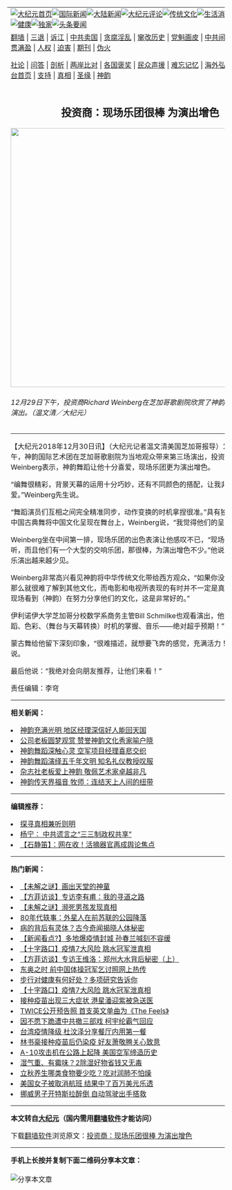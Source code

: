 <a name="1" id="1" target="_blank"></a><span id="1"></span>
<table align=center border="0"><tr><td colspan="2" VALIGN=TOP><a href="https://github.com/tkboty354/djy/blob/master/gb/nf1351518.md#1"><img src="https://raw.githubusercontent.com/tkboty354/www/master/t/djy/1.jpg" title="大纪元首页" alt="大纪元首页"></a><a href="https://github.com/tkboty354/djy/blob/master/gb/n24hr.md#1"><img src="https://raw.githubusercontent.com/tkboty354/www/master/t/djy/3.jpg" title="国际新闻" alt="国际新闻"></a><a href="https://github.com/tkboty354/djy/blob/master/gb/nsc413.md#1"><img src="https://raw.githubusercontent.com/tkboty354/www/master/t/djy/4.jpg" title="大陆新闻" alt="大陆新闻"></a><a href="https://github.com/tkboty354/djy/blob/master/gb/news392.md#1"><img src="https://raw.githubusercontent.com/tkboty354/www/master/t/djy/5.jpg" title="大纪元评论" alt="大纪元评论"></a><a href="https://github.com/tkboty354/djy/blob/master/gb/news2007.md#1"><img src="https://raw.githubusercontent.com/tkboty354/www/master/t/djy/6.jpg" title="传统文化" alt="传统文化"></a><a href="https://github.com/tkboty354/djy/blob/master/gb/news2008.md#1"><img src="https://raw.githubusercontent.com/tkboty354/www/master/t/djy/7.jpg" title="生活消费" alt="生活消费"></a><a href="https://github.com/tkboty354/djy/blob/master/gb/ncyule.md#1"><img src="https://raw.githubusercontent.com/tkboty354/www/master/t/djy/8.jpg" title="娱乐休闲" alt="娱乐休闲"></a><a href="https://github.com/tkboty354/djy/blob/master/gb/nsc1002.md#1"><img src="https://raw.githubusercontent.com/tkboty354/www/master/t/djy/9.jpg" title="健康" alt="健康"></a><a href="https://github.com/tkboty354/djy/blob/master/gb/nf6092.md#1"><img src="https://raw.githubusercontent.com/tkboty354/www/master/t/djy/10a.jpg" title="独家" alt="独家"></a><a href="https://github.com/tkboty354/djy/blob/master/gb/nf4514.md#1"><img src="https://raw.githubusercontent.com/tkboty354/www/master/t/djy/12a.jpg" title="头条要闻" alt="头条要闻"></a></td></tr>
<tr><td colspan="2" VALIGN=TOP><a target="_blank" href="https://github.com/tkboty354/www/blob/master/README.md?zsrh#1">翻墙</a> | <a target="_blank" href="https://github.com/tkboty354/djy/blob/master/gb/nf5657.md#1">三退</a> | <a target="_blank" href="https://github.com/tkboty354/djy/blob/master/gb/nf6124.md#1">诉江</a> | <a target="_blank" href="https://github.com/tkboty354/djy/blob/master/gb/nf1176117.md#1">中共卖国</a> | <a target="_blank" href="https://github.com/tkboty354/djy/blob/master/gb/nf5773.md#1">贪腐淫乱</a> | <a target="_blank" href="https://github.com/tkboty354/djy/blob/master/gb/nf1176115.md#1">窜改历史</a> | <a target="_blank" href="https://github.com/tkboty354/djy/blob/master/gb/nf1176107.md#1">党魁画皮</a> | <a target="_blank" href="https://github.com/tkboty354/djy/blob/master/gb/nf1320400.md#1">中共间谍</a> | <a target="_blank" href="https://github.com/tkboty354/djy/blob/master/gb/nf1176114.md#1">破坏传统</a> | <a target="_blank" href="https://github.com/tkboty354/ntdtv/blob/master/gb/prog447_1.md#1">恶贯满盈</a> | <a target="_blank" href="https://github.com/tkboty354/djy/blob/master/gb/ncid278.md#1">人权</a> | <a target="_blank" href="https://github.com/tkboty354/djy/blob/master/gb/nf1176111.md#1">迫害</a> | <a target="_blank" href="https://gitlab.com/szzdlab/mh-qikan/blob/master/README.md#1">期刊</a> | <a target="_blank" href="https://github.com/tkboty354/djy/blob/master/gb/nf5562.md#1">伪火</a></p><p><a target="_blank" href="https://github.com/tkboty354/djy/blob/master/gb/9p.md#1">社论</a> | <a target="_blank" href="https://github.com/tkboty354/djy/blob/master/gb/nf4378.md#1">问答</a> | <a target="_blank" href="https://github.com/tkboty354/djy/blob/master/gb/nf5792.md#1">剖析</a> | <a target="_blank" href="https://github.com/tkboty354/djy/blob/master/gb/nf5735.md#1">两岸比对</a> | <a target="_blank" href="https://github.com/tkboty354/djy/blob/master/gb/nf6119.md#1">各国褒奖</a> | <a target="_blank" href="https://github.com/tkboty354/djy/blob/master/gb/nf6120.md#1">民众声援</a> | <a target="_blank" href="https://github.com/tkboty354/djy/blob/master/gb/nf1188594.md#1">难忘记忆</a> | <a target="_blank" href="https://github.com/tkboty354/djy/blob/master/gb/nf3180.md#1">海外弘传</a> | <a target="_blank" href="https://github.com/tkboty354/djy/blob/master/gb/nf5410.md#1">万人上访</a> | <a target="_blank" href="https://github.com/tkboty354/www/blob/master/README.md?zsrh#1">平台首页</a> | <a target="_blank" href="https://github.com/tkboty354/djy/blob/master/gb/nf4386.md#1">支持</a> | <a target="_blank" href="https://github.com/tkboty354/djy/blob/master/gb/nf4389.md#1">真相</a> | <a target="_blank" href="https://github.com/tkboty354/djy/blob/master/gb/nf5790.md#1">圣缘</a> | <a target="_blank" href="https://github.com/tkboty354/djy/blob/master/gb/nf4786.md#1">神韵</a></td></tr>
<tr><td VALIGN=TOP width="626"><h2 align=center>投资商：现场乐团很棒 为演出增色</h2>
<img width="600" src="https://i.epochtimes.com/assets/uploads/2018/12/181229180623976-600x400.jpg" />
<h6>12月29日下午，投资商Richard Weinberg在芝加哥歌剧院欣赏了神韵国际艺术团的演出。（温文清／大纪元）
</h6>
<hr>
	<p>【大纪元2018年12月30日讯】（大纪元记者温文清美国芝加哥报导）12月29日下午，<ahref="https://github.com/tkboty354/djy/blob/master/gb/tag/%E7%A5%9E%E9%9F%B5.md#1">神韵</a>国际艺术团在<ahref="https://github.com/tkboty354/djy/blob/master/gb/tag/%E8%8A%9D%E5%8A%A0%E5%93%A5%E6%AD%8C%E5%89%A7%E9%99%A2.md#1">芝加哥歌剧院</a>为当地观众带来第三场演出，投资商Richard Weinberg表示，神韵舞蹈让他十分喜爱，现场乐团更为演出增色。</p>
<p>“编舞很精彩，背景天幕的运用十分巧妙，还有不同颜色的搭配，让我非常喜爱。”Weinberg先生说。</p>
<p>“<ahref="https://github.com/tkboty354/djy/blob/master/gb/tag/%E8%88%9E%E8%B9%88%E6%BC%94%E5%91%98.md#1">舞蹈演员</a>们互相之间完全精准同步，动作变换的时机拿捏很准。”具有独特的表现力的中国古典舞将中国文化呈现在舞台上，Weinberg说，“我觉得他们的呈现很好。”</p>
<p>Weinberg坐在中间第一排，现场乐团的出色表演让他感叹不已，“现场音乐更为动听，而且他们有一个大型的交响乐团，那很棒，为演出增色不少。”他说，现在现场音乐演出越来越少见。</p>
<p>Weinberg非常高兴看见<ahref="https://github.com/tkboty354/djy/blob/master/gb/tag/%E7%A5%9E%E9%9F%B5.md#1">神韵</a>将中华<ahref="https://github.com/tkboty354/djy/blob/master/gb/tag/%E4%BC%A0%E7%BB%9F%E6%96%87%E5%8C%96.md#1">传统文化</a>带给西方观众，“如果你没办法去旅行，那么就很难了解到其他文化，而电影和电视所表现的有时并不一定是真实的，所以能现场看到（神韵）在努力分享他们的文化，这是非常好的。”</p>
<p>伊利诺伊大学芝加哥分校数学系商务主管Bill Schmilke也观看演出，他赞叹道：“舞蹈、色彩、（舞台与天幕转换）时机的掌握、音乐——绝对超乎预期！”</p>
<p>蒙古舞给他留下深刻印象，“很难描述，就想要飞奔的感觉，充满活力！”Schmilke说。</p>
<p>最后他说：“我绝对会向朋友推荐，让他们来看！”</p>
<p>责任编辑：李穹</p>
	
<hr>


<strong>相关新闻：</strong>
<li><a href="https://github.com/tkboty354/djy/blob/master/gb/18/12/29/n10939567.md#1">神韵充满光明 地区经理深信好人能回天国</a></li>
<li><a href="https://github.com/tkboty354/djy/blob/master/gb/18/12/29/n10939612.md#1">公司老板圆梦观赏 赞誉神韵文化秀家喻户晓</a></li>
<li><a href="https://github.com/tkboty354/djy/blob/master/gb/18/12/29/n10939644.md#1">神韵舞蹈深触心灵 空军项目经理喜悲交织</a></li>
<li><a href="https://github.com/tkboty354/djy/blob/master/gb/18/12/29/n10939667.md#1">神韵舞蹈演绎五千年文明 知名礼仪教授叹服</a></li>
<li><a href="https://github.com/tkboty354/djy/blob/master/gb/18/12/29/n10939697.md#1">杂志社老板爱上神韵 敬佩艺术家卓越非凡</a></li>
<li><a href="https://github.com/tkboty354/djy/blob/master/gb/18/12/29/n10939922.md#1">神韵传天界福音 牧师：连结天上人间的纽带</a></li>
<hr>


<strong>编辑推荐：</strong>
<li><a href="https://github.com/tkboty354/djy/blob/master/gb/11/6/17/n3289382.md?dfh#1" target="_blank">探寻真相兼听则明</a></li><li><a href="https://github.com/tsiac2612/djy/blob/master/gb/17/10/21/n9757183.md#1" target="_blank">杨宁： 中共谎言之“三三制政权共享”</a></li><li><a href="https://github.com/tsiac2612/djy/blob/master/gb/12/9/14/n3683060.md#1" target="_blank">【石静笛】：网在收！活摘器官再成舆论焦点</a></li>
<hr>

<strong>热门新闻：</strong>
<li><a href="https://github.com/tkboty354/djy/blob/master/gb/21/8/5/n13141850.md#1">【未解之谜】画出天堂的神童</a></li>
<li><a href="https://github.com/tkboty354/djy/blob/master/gb/21/8/3/n13136702.md#1">【方菲访谈】专访李有甫：我的寻道之路</a></li>
<li><a href="https://github.com/tkboty354/djy/blob/master/gb/21/7/30/n13128176.md#1">【未解之谜】濒死男孩发现真相</a></li>
<li><a href="https://github.com/tkboty354/djy/blob/master/gb/21/8/3/n13135482.md#1">80年代轶事：外星人在前苏联的公园降落</a></li>
<li><a href="https://github.com/tkboty354/djy/blob/master/gb/21/7/24/n13112797.md#1">病的背后有灵体？古今奇闻揭晓人体秘密</a></li>
<li><a href="https://github.com/tkboty354/djy/blob/master/gb/21/8/6/n13144788.md#1">【新闻看点?】多地爆疫情封城 孙春兰喊刻不容缓</a></li>
<li><a href="https://github.com/tkboty354/djy/blob/master/gb/21/8/7/n13146217.md#1">【十字路口】疫情7大风险 跳水冠军泄真相</a></li>
<li><a href="https://github.com/tkboty354/djy/blob/master/gb/21/8/6/n13144322.md#1">【方菲访谈】专访王维洛：郑州大水背后秘密（上）</a></li>
<li><a href="https://github.com/tkboty354/djy/blob/master/gb/21/8/6/n13144761.md#1">东奥之时 前中国体操冠军乞讨照网上热传</a></li>
<li><a href="https://github.com/tkboty354/djy/blob/master/gb/21/8/7/n13146572.md#1">步行对健康有何好处？多项研究告诉你</a></li>
<li><a href="https://github.com/tkboty354/djy/blob/master/gb/21/8/7/n13146217.md#1">【十字路口】疫情7大风险 跳水冠军泄真相</a></li>
<li><a href="https://github.com/tkboty354/djy/blob/master/gb/21/8/5/n13142179.md#1">接种疫苗出现三大症状 港星潘迎紫被急送医</a></li>
<li><a href="https://github.com/tkboty354/djy/blob/master/gb/21/8/6/n13142705.md#1">TWICE公开预告照 首支英文单曲为《The Feels》</a></li>
<li><a href="https://github.com/tkboty354/djy/blob/master/gb/21/8/7/n13146528.md#1">因不愿下跪遭中共撤三部戏 柯宇纶霸气回应</a></li>
<li><a href="https://github.com/tkboty354/djy/blob/master/gb/21/8/6/n13144723.md#1">台湾疫情降级 杜汶泽分享餐厅内用第一餐</a></li>
<li><a href="https://github.com/tkboty354/djy/blob/master/gb/21/8/7/n13146718.md#1">林书豪接种疫苗后仍染疫 好友萧敬腾关心致意</a></li>
<li><a href="https://github.com/tkboty354/djy/blob/master/gb/21/8/7/n13145500.md#1">A-10攻击机在公路上起降 美国空军缔造历史</a></li>
<li><a href="https://github.com/tkboty354/djy/blob/master/gb/21/8/6/n13142761.md#1">湿气重、有霉味？2除湿好物省钱又无毒</a></li>
<li><a href="https://github.com/tkboty354/djy/blob/master/gb/21/8/5/n13142065.md#1">立秋养生哪类食物要少吃？吃对润肺不怕燥</a></li>
<li><a href="https://github.com/tkboty354/djy/blob/master/gb/21/8/8/n13147196.md#1">美国女子被取消航班 结果中了百万美元乐透</a></li>
<li><a href="https://github.com/tkboty354/djy/blob/master/gb/21/8/6/n13143340.md#1">挪威男子开特斯拉醉倒 自动驾驶出手搭救</a></li>
<hr>

<strong>本文转自<a href="https://www.epochtimes.com">大纪元</a>（国内需用<a href="https://github.com/tkboty354/www/blob/master/README.md#8">翻墙软件</a>才能访问）</strong><p>下载<a href="https://github.com/tkboty354/www/blob/master/README.md#8">翻墙软件</a>浏览原文：<a href="https://www.epochtimes.com/gb/18/12/30/n10940799.htm">投资商：现场乐团很棒 为演出增色</a></p><hr>

<strong>手机上长按并复制下面二维码分享本文章：</strong><br><br><img src="https://chart.apis.google.com/chart?cht=qr&chs=240x240&choe=UTF-8&chld=M|2&chl=https://github.com/tkboty354/djy/blob/master/gb/18/12/30/n10940799.md%231" title="分享本文章"></td><td VALIGN=TOP><a href="https://github.com/tkboty354/djy/blob/master/gb/16/1/21/n4622075.md?dfh#1" target="_blank"><img src="https://raw.githubusercontent.com/tkboty354/djy/master/gb/300/wei-f1.jpg" title="中共的伪火骗局"  alt="中共的伪火骗局"></a><br><a href="https://github.com/tkboty354/www/blob/master/README.md?dfh#9" target="_blank"><img src="https://raw.githubusercontent.com/tkboty354/djy/master/gb/300/yong-h.jpg" title="永恒的见证"  alt="永恒的见证"></a><br><a href="https://github.com/tkboty354/djy/blob/master/gb/13/9/29/n3974789.md?dfh#1" target="_blank"><img src="https://raw.githubusercontent.com/tkboty354/djy/master/gb/300/shang-lnz.jpg" title="善良女子被中共投男牢"  alt="善良女子被中共投男牢"></a><br><a href="https://github.com/tkboty354/djy/blob/master/gb/16/3/16/n4663449.md?dfh#1" target="_blank"><img src="https://raw.githubusercontent.com/tkboty354/djy/master/gb/300/huo-z3.jpg" title="警卫目击活摘器官"  alt="警卫目击活摘器官"></a><br><a href="https://github.com/tkboty354/djy/blob/master/gb/16/8/7/n8177641.md?dfh#1" target="_blank"><img src="https://raw.githubusercontent.com/tkboty354/djy/master/gb/300/huo-z4.jpg" title="证人描述活摘恐怖"  alt="证人描述活摘恐怖"></a><br><a href="https://github.com/tkboty354/djy/blob/master/gb/10/4/19/n2881569.md?dfh#1" target="_blank"><img src="https://raw.githubusercontent.com/tkboty354/djy/master/gb/300/huo-z1.jpg" title="揭开活摘器官黑幕"  alt="揭开活摘器官黑幕"></a><br><a href="https://github.com/tkboty354/djy/blob/master/gb/10/11/7/n3077476.md?dfh#1" target="_blank"><img src="https://raw.githubusercontent.com/tkboty354/djy/master/gb/300/ma-ks.jpg" title="马克思的成魔之路"  alt="马克思的成魔之路"></a><br><a href="https://github.com/tkboty354/djy/blob/master/gb/14/6/9/n4173977.md?dfh#1" target="_blank"><img src="https://raw.githubusercontent.com/tkboty354/djy/master/gb/300/chang-zs.jpg" title="藏字石 蕴天机"  alt="藏字石 蕴天机"></a><br><a href="https://github.com/tkboty354/djy/blob/master/gb/18/5/10/n10381511.md?dfh#1" target="_blank"><img src="https://raw.githubusercontent.com/tkboty354/djy/master/gb/300/st1.jpg" title="关注三亿人三退"  alt="关注三亿人三退"></a><br><a href="https://github.com/tkboty354/djy/blob/master/gb/18/3/21/n10237682.md?dfh#1" target="_blank"><img src="https://raw.githubusercontent.com/tkboty354/djy/master/gb/300/jie-t.jpg" title="解体中共复兴中华"  alt="解体中共复兴中华"></a><br><a href="https://github.com/tkboty354/djy/blob/master/gb/9/2/9/n2422991.md?dfh#1" target="_blank"><img src="https://raw.githubusercontent.com/tkboty354/djy/master/gb/300/gao-zs.jpg" title="中共迫害良心律师"  alt="中共迫害良心律师"></a><br><a href="https://github.com/tkboty354/djy/blob/master/gb/18/12/9/n10900044.md?dfh#1" target="_blank"><img src="https://raw.githubusercontent.com/tkboty354/djy/master/gb/300/sj1.jpg" title="三百多万人举报江泽民"  alt="三百多万人举报江泽民"></a><br><a href="https://github.com/tkboty354/djy/blob/master/gb/18/8/28/n10672014.md?dfh#1" target="_blank"><img src="https://raw.githubusercontent.com/tkboty354/djy/master/gb/300/sj2.jpg" title="这些官员为何起诉江泽民"  alt="这些官员为何起诉江泽民"></a><br><a href="https://github.com/tkboty354/djy/blob/master/gb/8/12/18/n2367165.md?dfh#1" target="_blank"><img src="https://raw.githubusercontent.com/tkboty354/djy/master/gb/300/liangan.jpg" title="海峡两岸的强烈对比"  alt="海峡两岸的强烈对比"></a><br><a href="https://github.com/tkboty354/djy/blob/master/gb/15/12/10/n4593139.md?dfh#1" target="_blank"><img src="https://raw.githubusercontent.com/tkboty354/djy/master/gb/300/jia-ndzl.jpg" title="加拿大总理的贺信"  alt="加拿大总理的贺信"></a><br><a href="https://github.com/tkboty354/djy/blob/master/gb/11/6/17/n3289382.md?dfh#1" target="_blank"><img src="https://raw.githubusercontent.com/tkboty354/djy/master/gb/300/xiao-wd.jpg" title="探寻真相兼听则明"  alt="探寻真相兼听则明"></a><br><a href="https://github.com/tkboty354/djy/blob/master/gb/18/10/27/n10812623.md?dfh#1" target="_blank"><img src="https://raw.githubusercontent.com/tkboty354/djy/master/gb/300/yindu.jpg" title="印度媒体报道东方"  alt="印度媒体报道东方"></a><br><a href="https://github.com/tkboty354/djy/blob/master/gb/18/6/9/n10469652.md?dfh#1" target="_blank"><img src="https://raw.githubusercontent.com/tkboty354/djy/master/gb/300/xie-j.jpg" title="不一样的海外校园"  alt="不一样的海外校园"></a><br><a href="https://github.com/tkboty354/djy/blob/master/gb/7/4/5/n1669415.md?dfh#1" target="_blank"><img src="https://raw.githubusercontent.com/tkboty354/djy/master/gb/300/li-up.jpg" title="从大师到徒弟的传奇"  alt="从大师到徒弟的传奇"></a><br><a href="https://github.com/tkboty354/djy/blob/master/gb/17/5/26/n9191512.md?dfh#1" target="_blank"><img src="https://raw.githubusercontent.com/tkboty354/djy/master/gb/300/zfl2.jpg" title="亿万人与东方一本奇书"  alt="亿万人与东方一本奇书"></a><br><a href="https://github.com/tkboty354/djy/blob/master/gb/13/11/27/n4020290.md?dfh#1" target="_blank"><img src="https://raw.githubusercontent.com/tkboty354/djy/master/gb/300/zhen-h.jpg" title="大陆见不到的震撼场面"  alt="大陆见不到的震撼场面"></a><br><a href="https://github.com/tkboty354/djy/blob/master/gb/15/7/17/n4482910.md?dfh#1" target="_blank"><img src="https://raw.githubusercontent.com/tkboty354/djy/master/gb/300/dalu-sk.jpg" title="人心向善 大陆当初盛况"  alt="人心向善 大陆当初盛况"></a><br><a href="https://github.com/tkboty354/djy/blob/master/gb/19/1/5/n10955468.md?dfh#1" target="_blank"><img src="https://raw.githubusercontent.com/tkboty354/djy/master/gb/300/zfl1.jpg" title="追寻真理 这书讲什么"  alt="追寻真理 这书讲什么"></a><br><a href="https://github.com/tkboty354/www/blob/master/README.md?dfh#1" target="_blank"><img src="https://raw.githubusercontent.com/tkboty354/djy/master/gb/300/fq1.jpg" title="下载免费翻墙软件"  alt="下载免费翻墙软件"></a><br></td></tr></table>
